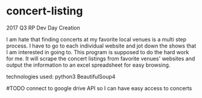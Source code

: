 # concert-listing
2017 Q3 RP Dev Day Creation 

I am hate that finding concerts at my favorite local venues is a multi step process.   I have to go to each individual website and jot down the shows that I am interested in going to.  This program is supposed to do the hard work for me.  It will scrape the concert listings from favorite venues' websites and output the information to an excel spreadsheet for easy browsing.

technologies used:
python3
BeautifulSoup4



#TODO
connect to google drive API so I can have easy access to concerts
